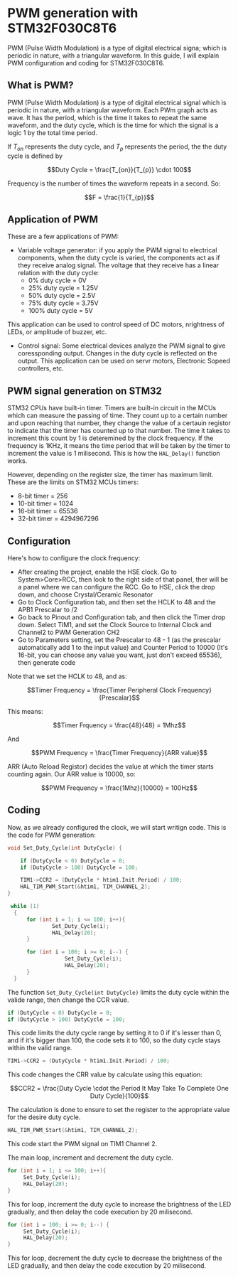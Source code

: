 # PWM generation with STM32F030C8T6
PWM (Pulse Width Modulation) is a type of digital electrical signa; which is periodic in nature, with a triangular waveform. In this guide, I will explain PWM configuration and coding for STM32F030C8T6. 

## What is PWM? 
PWM (Pulse Width Modulation) is a type of digital electrical signal which is periodic in nature, with a triangular waveform. Each PWm graph acts as wave. It has the period, which is the time it takes to repeat the same waveform, and the duty cycle, which is the time for which the signal is a logic 1 by the total time period. 

If $`T_{on}`$ represents the duty cycle, and $`T_{p}`$ represents the period, the the duty cycle is defined by 
``` math
Duty Cycle = \frac{T_{on}}{T_{p}} \cdot 100
```

Frequency is the number of times the waveform repeats in a second. So: 
``` math 
F = \frac{1}{T_{p}}
```
## Application of PWM
These are a few applications of PWM:
* Variable voltage generator: if you apply the PWM signal to electrical components, when the duty cycle is varied, the components act as if they receive analog signal. The voltage that they receive has a linear relation with the duty cycle:
  - 0% duty cycle = 0V
  - 25% duty cycle = 1.25V
  - 50% duty cycle = 2.5V
  - 75% duty cycle = 3.75V
  - 100% duty cycle = 5V
 
This application can be used to control speed of DC motors, nrightness of LEDs, or amplitude of buzzer, etc. 

* Control signal: Some electrical devices analyze the PWM signal to give coressponding output. Changes in the duty cycle is reflected on the output. This application can be used on servr motors, Electronic Sopeed controllers, etc.

## PWM signal generation on STM32 
STM32 CPUs have built-in timer. Timers are built-in circuit in the MCUs which can measure the passing of time. They count up to a certain number and upon reaching that number, they change the value of a certauin registor to indicate that the timer has counted up to that number. The time it takes to increment this count by 1 is deteremined by the clock frequency. If the frequency is 1KHz, it means the time period that will be taken by the timer to increment the value is 1 milisecond. This is how the ```HAL_Delay()``` function works. 

However, depending on the register size, the timer has maximum limit. These are the limits on STM32 MCUs timers:
* 8-bit timer = 256
* 10-bit timer = 1024
* 16-bit timer = 65536
* 32-bit timer = 4294967296

## Configuration 
Here's how to configure the clock frequency:
* After creating the project, enable the HSE clock. Go to System>Core>RCC, then look to the right side of that panel, ther will be a panel where we can configure the RCC. Go to HSE, click the drop down, and choose Crystal/Ceramic Resonator
* Go to Clock Configuration tab, and then set the HCLK to 48 and the APB1 Prescalar to /2
* Go back to Pinout and Configuration tab, and then click the Timer drop down. Select TIM1, and set the Clock Source to Internal Clock and Channel2 to PWM Generation CH2
* Go to Parameters setting, set the Prescalar to 48 - 1 (as the prescalar automatically add 1 to the input value) and Counter Period to 10000 (It's 16-bit, you can choose any value you want, just don't exceed 65536), then generate code

Note that we set the HCLK to 48, and as:  
``` math
Timer Frequency = \frac{Timer Peripheral Clock Frequency}{Prescalar}
```
This means: 
``` math
Timer Frquency = \frac{48}{48} = 1Mhz
```
And 
``` math
PWM Frequency = \frac{Timer Frequency}{ARR value}
```

ARR (Auto Reload Registor) decides the value at which the timer starts counting again. Our ARR value is 10000, so:
``` math
PWM Frequency = \frac{1Mhz}{10000} = 100Hz
```
## Coding
Now, as we already configured the clock, we will start writign code. This is the code for PWM generation: 
``` C
void Set_Duty_Cycle(int DutyCycle) {

	if (DutyCycle < 0) DutyCycle = 0;
	if (DutyCycle > 100) DutyCycle = 100;

	TIM1->CCR2 = (DutyCycle * htim1.Init.Period) / 100;
	HAL_TIM_PWM_Start(&htim1, TIM_CHANNEL_2);
}

 while (1)
  {
	  for (int i = 1; i <= 100; i++){
	  		  Set_Duty_Cycle(i);
	  		  HAL_Delay(20);
	  }

	  for (int i = 100; i >= 0; i--) {
	              Set_Duty_Cycle(i);
	              HAL_Delay(20);
	  }
  }
```

The function ```Set_Duty_Cycle(int DutyCycle)``` limits the duty cycle within the valide range, then change the CCR value. 

``` C
if (DutyCycle < 0) DutyCycle = 0;
if (DutyCycle > 100) DutyCycle = 100;
```
This code limits the duty cycle range by setting it to 0 if it's lesser than 0, and if it's bigger than 100, the code sets it to 100, so the duty cycle stays within the valid range. 

``` C
TIM1->CCR2 = (DutyCycle * htim1.Init.Period) / 100;
```
This code changes the CRR value by calculate using this equation: 
``` math
CCR2 = \frac{Duty Cycle \cdot the Period It May Take To Complete One Duty Cycle}{100}
```
The calculation is done to ensure to set the register to the appropriate value for the desire duty cycle. 

``` C
HAL_TIM_PWM_Start(&htim1, TIM_CHANNEL_2);
```
This code start the PWM signal on TIM1 Channel 2. 

The main loop, increment and decrement the duty cycle. 

``` C
for (int i = 1; i <= 100; i++){
     Set_Duty_Cycle(i);
     HAL_Delay(20);
}
```
This for loop, increment the duty cycle to increase the brightness of the LED gradually, and then delay the code execution by 20 milisecond. 

``` C
for (int i = 100; i >= 0; i--) {
     Set_Duty_Cycle(i);
     HAL_Delay(20);
}
```
This for loop, decrement the duty cycle to decrease the brightness of the LED gradually, and then delay the code execution by 20 milisecond.
